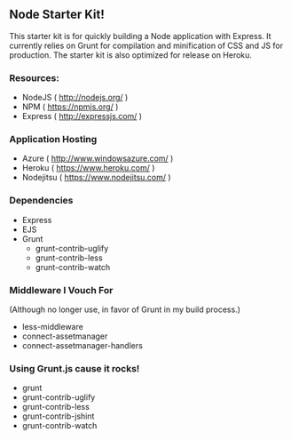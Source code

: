## Node Starter Kit!

This starter kit is for quickly building a Node application with Express. It currently relies on Grunt for compilation and minification of CSS and JS for production. The starter kit is also optimized for release on Heroku.


### Resources:
- NodeJS ( http://nodejs.org/ )
- NPM ( https://npmjs.org/ )
- Express ( http://expressjs.com/ )


### Application Hosting
- Azure ( http://www.windowsazure.com/ )
- Heroku ( https://www.heroku.com/ )
- Nodejitsu ( https://www.nodejitsu.com/ )


### Dependencies
- Express
- EJS
- Grunt
    - grunt-contrib-uglify
    - grunt-contrib-less
    - grunt-contrib-watch


### Middleware I Vouch For
(Although no longer use, in favor of Grunt in my build process.)
- less-middleware
- connect-assetmanager
- connect-assetmanager-handlers

### Using Grunt.js cause it rocks!
- grunt
- grunt-contrib-uglify
- grunt-contrib-less
- grunt-contrib-jshint
- grunt-contrib-watch